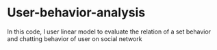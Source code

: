 # User-behavior-analysis
In this code, I user linear model to evaluate the relation of a set behavior and chatting behavior of user on social network
